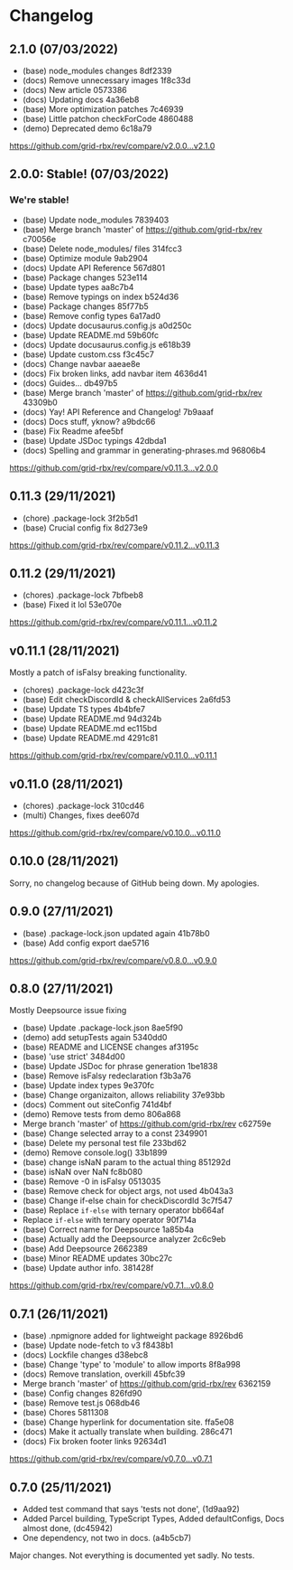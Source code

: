 # Changelog

## 2.1.0 (07/03/2022)

- (base) node_modules changes 8df2339
- (docs) Remove unnecessary images 1f8c33d
- (docs) New article 0573386
- (docs) Updating docs 4a36eb8
- (base) More optimization patches 7c46939
- (base) Little patchon checkForCode 4860488
- (demo) Deprecated demo 6c18a79

https://github.com/grid-rbx/rev/compare/v2.0.0...v2.1.0

## 2.0.0: Stable! (07/03/2022)

### We're stable!

- (base) Update node_modules 7839403
- (base) Merge branch &#39;master&#39; of https://github.com/grid-rbx/rev c70056e
- (base) Delete node_modules/ files 314fcc3
- (base) Optimize module 9ab2904
- (docs) Update API Reference 567d801
- (base) Package changes 523e114
- (base) Update types aa8c7b4
- (base) Remove typings on index b524d36
- (base) Package changes 85f77b5
- (base) Remove config types 6a17ad0
- (docs) Update docusaurus.config.js a0d250c
- (base) Update README.md 59b60fc
- (docs) Update docusaurus.config.js e618b39
- (base) Update custom.css f3c45c7
- (docs) Change navbar aaeae8e
- (docs) Fix broken links, add navbar item 4636d41
- (docs) Guides... db497b5
- (base) Merge branch &#39;master&#39; of https://github.com/grid-rbx/rev 43309b0
- (docs) Yay! API Reference and Changelog! 7b9aaaf
- (docs) Docs stuff, yknow? a9bdc66
- (base) Fix Readme afee5bf
- (base) Update JSDoc typings 42dbda1
- (docs) Spelling and grammar in generating-phrases.md 96806b4

https://github.com/grid-rbx/rev/compare/v0.11.3...v2.0.0

## 0.11.3 (29/11/2021)

- (chore) .package-lock 3f2b5d1
- (base) Crucial config fix 8d273e9

https://github.com/grid-rbx/rev/compare/v0.11.2...v0.11.3

## 0.11.2 (29/11/2021)

- (chores) .package-lock 7bfbeb8
- (base) Fixed it lol 53e070e

https://github.com/grid-rbx/rev/compare/v0.11.1...v0.11.2

## v0.11.1 (28/11/2021)

Mostly a patch of isFalsy breaking functionality.

- (chores) .package-lock d423c3f
- (base) Edit checkDiscordId &amp; checkAllServices 2a6fd53
- (base) Update TS types 4b4bfe7
- (base) Update README.md 94d324b
- (base) Update README.md ec115bd
- (base) Update README.md 4291c81

https://github.com/grid-rbx/rev/compare/v0.11.0...v0.11.1

## v0.11.0 (28/11/2021)

- (chores) .package-lock 310cd46
- (multi) Changes, fixes dee607d

https://github.com/grid-rbx/rev/compare/v0.10.0...v0.11.0

## 0.10.0 (28/11/2021)

Sorry, no changelog because of GitHub being down. My apologies.

## 0.9.0 (27/11/2021)

- (base) .package-lock.json updated again 41b78b0
- (base) Add config export dae5716

https://github.com/grid-rbx/rev/compare/v0.8.0...v0.9.0

## 0.8.0 (27/11/2021)

Mostly Deepsource issue fixing

- (base) Update .package-lock.json 8ae5f90
- (demo) add setupTests again 5340dd0
- (base) README and LICENSE changes af3195c
- (base) &#39;use strict&#39; 3484d00
- (base) Update JSDoc for phrase generation 1be1838
- (base) Remove isFalsy redeclaration f3b3a76
- (base) Update index types 9e370fc
- (base) Change organizaiton, allows reliability 37e93bb
- (docs) Comment out siteConfig 741d4bf
- (demo) Remove tests from demo 806a868
- Merge branch &#39;master&#39; of https://github.com/grid-rbx/rev c62759e
- (base) Change selected array to a const 2349901
- (base) Delete my personal test file 233bd62
- (demo) Remove console.log() 33b1899
- (base) change isNaN param to the actual thing 851292d
- (base) isNaN over NaN fc8b080
- (base) Remove -0 in isFalsy 0513035
- (base) Remove check for object args, not used 4b043a3
- (base) Change if-else chain for checkDiscordId 3c7f547
- (base) Replace `if-else` with ternary operator bb664af
- Replace `if-else` with ternary operator 90f714a
- (base) Correct name for Deepsource 1a85b4a
- (base) Actually add the Deepsource analyzer 2c6c9eb
- (base) Add Deepsource 2662389
- (base) Minor README updates 30bc27c
- (base) Update author info. 381428f

https://github.com/grid-rbx/rev/compare/v0.7.1...v0.8.0

## 0.7.1 (26/11/2021)

- (base) .npmignore added for lightweight package 8926bd6
- (base) Update node-fetch to v3 f8438b1
- (docs) Lockfile changes d38ebc8
- (base) Change &#39;type&#39; to &#39;module&#39; to allow imports 8f8a998
- (docs) Remove translation, overkill 45bfc39
- Merge branch &#39;master&#39; of https://github.com/grid-rbx/rev 6362159
- (base) Config changes 826fd90
- (base) Remove test.js 068db46
- (base) Chores 5811308
- (base) Change hyperlink for documentation site. ffa5e08
- (docs) Make it actually translate when building. 286c471
- (docs) Fix broken footer links 92634d1

https://github.com/grid-rbx/rev/compare/v0.7.0...v0.7.1

## 0.7.0 (25/11/2021)

- Added test command that says 'tests not done', (1d9aa92)
- Added Parcel building, TypeScript Types, Added defaultConfigs, Docs almost done, (dc45942)
- One dependency, not two in docs. (a4b5cb7)

Major changes. Not everything is documented yet sadly. No tests.
